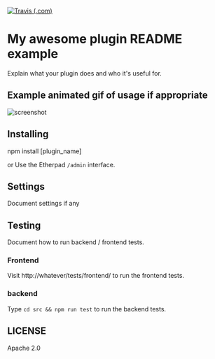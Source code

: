 [![Travis (.com)](https://api.travis-ci.com/[org_name]/[repo_url].svg?branch=develop)](https://travis-ci.com/github/[org_name]/[repo_url])

# My awesome plugin README example
Explain what your plugin does and who it's useful for.

## Example animated gif of usage if appropriate
![screenshot](https://user-images.githubusercontent.com/220864/99979953-97841d80-2d9f-11eb-9782-5f65817c58f4.PNG)

## Installing
npm install [plugin_name]

or Use the Etherpad ``/admin`` interface.

## Settings
Document settings if any

## Testing
Document how to run backend / frontend tests.

### Frontend

Visit http://whatever/tests/frontend/ to run the frontend tests.

### backend

Type ``cd src && npm run test`` to run the backend tests.

## LICENSE
Apache 2.0
